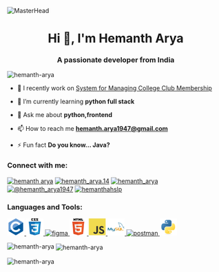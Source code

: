 ![MasterHead](https://camo.githubusercontent.com/d4902b57b5e2549993dfc819375943915f4a4bd1c2b3718f894547e1910c3e2e/68747470733a2f2f63686b736b696c6c732e636f6d2f77702d636f6e74656e742f75706c6f6164732f323032302f30342f62616e6e65722d62672e676966)
<h1 align="center">Hi 👋, I'm Hemanth Arya</h1>
<h3 align="center">A passionate developer from India</h3>

<p align="left"> <img src="https://komarev.com/ghpvc/?username=hemanth-arya&label=Profile%20views&color=0e75b6&style=flat" alt="hemanth-arya" /> </p>



- 🔭 I recently work on [System for Managing College Club Membership](https://github.com/Hemanth-arya/Club-Membership-Management)

- 🌱 I’m currently learning **python full stack**

- 💬 Ask me about **python,frontend**

- 📫 How to reach me **hemanth.arya1947@gmail.com**

- ⚡ Fun fact **Do you know... Java?**

<h3 align="left">Connect with me:</h3>
<p align="left">
<a href="https://linkedin.com/in/hemanth arya" target="blank"><img align="center" src="https://raw.githubusercontent.com/rahuldkjain/github-profile-readme-generator/master/src/images/icons/Social/linked-in-alt.svg" alt="hemanth arya" height="30" width="40" /></a>
<a href="https://instagram.com/hemanth_arya.14" target="blank"><img align="center" src="https://raw.githubusercontent.com/rahuldkjain/github-profile-readme-generator/master/src/images/icons/Social/instagram.svg" alt="hemanth_arya.14" height="30" width="40" /></a>
<a href="https://www.codechef.com/users/hemanth_arya" target="blank"><img align="center" src="https://cdn.jsdelivr.net/npm/simple-icons@3.1.0/icons/codechef.svg" alt="hemanth_arya" height="30" width="40" /></a>
<a href="https://www.hackerrank.com/@hemanth_arya1947" target="blank"><img align="center" src="https://raw.githubusercontent.com/rahuldkjain/github-profile-readme-generator/master/src/images/icons/Social/hackerrank.svg" alt="@hemanth_arya1947" height="30" width="40" /></a>
<a href="https://auth.geeksforgeeks.org/user/hemanthahslp" target="blank"><img align="center" src="https://raw.githubusercontent.com/rahuldkjain/github-profile-readme-generator/master/src/images/icons/Social/geeks-for-geeks.svg" alt="hemanthahslp" height="30" width="40" /></a>
</p>

<h3 align="left">Languages and Tools:</h3>
<p align="left"> <a href="https://www.cprogramming.com/" target="_blank" rel="noreferrer"> <img src="https://raw.githubusercontent.com/devicons/devicon/master/icons/c/c-original.svg" alt="c" width="40" height="40"/> </a> <a href="https://www.w3schools.com/css/" target="_blank" rel="noreferrer"> <img src="https://raw.githubusercontent.com/devicons/devicon/master/icons/css3/css3-original-wordmark.svg" alt="css3" width="40" height="40"/> </a> <a href="https://www.figma.com/" target="_blank" rel="noreferrer"> <img src="https://www.vectorlogo.zone/logos/figma/figma-icon.svg" alt="figma" width="40" height="40"/> </a> <a href="https://www.w3.org/html/" target="_blank" rel="noreferrer"> <img src="https://raw.githubusercontent.com/devicons/devicon/master/icons/html5/html5-original-wordmark.svg" alt="html5" width="40" height="40"/> </a> <a href="https://developer.mozilla.org/en-US/docs/Web/JavaScript" target="_blank" rel="noreferrer"> <img src="https://raw.githubusercontent.com/devicons/devicon/master/icons/javascript/javascript-original.svg" alt="javascript" width="40" height="40"/> </a> <a href="https://www.mysql.com/" target="_blank" rel="noreferrer"> <img src="https://raw.githubusercontent.com/devicons/devicon/master/icons/mysql/mysql-original-wordmark.svg" alt="mysql" width="40" height="40"/> </a> <a href="https://postman.com" target="_blank" rel="noreferrer"> <img src="https://www.vectorlogo.zone/logos/getpostman/getpostman-icon.svg" alt="postman" width="40" height="40"/> </a> <a href="https://www.python.org" target="_blank" rel="noreferrer"> <img src="https://raw.githubusercontent.com/devicons/devicon/master/icons/python/python-original.svg" alt="python" width="40" height="40"/> </a> </p>

<p><img align="left" src="https://github-readme-stats.vercel.app/api/top-langs?username=hemantharya14&show_icons=true&locale=en&layout=compact" alt="hemanth-arya" /></p>

<p>&nbsp;<img align="center" src="https://github-readme-stats.vercel.app/api?username=hemantharya14&show_icons=true&locale=en" alt="hemanth-arya" /></p>

<p><img align="center" src="https://github-readme-streak-stats.herokuapp.com/?user=hemantharya14&" alt="hemanth-arya" /></p>
